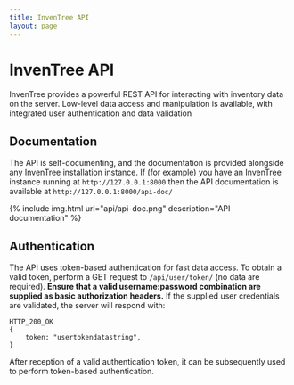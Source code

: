 ```yaml
---
title: InvenTree API
layout: page
---
```


# InvenTree API

InvenTree provides a powerful REST API for interacting with inventory data on the server. Low-level data access and manipulation is available, with integrated user authentication and data validation

## Documentation

The API is self-documenting, and the documentation is provided alongside any InvenTree installation instance. If (for example) you have an InvenTree instance running at `http://127.0.0.1:8000` then the API documentation is available at `http://127.0.0.1:8000/api-doc/`

{% include img.html url="api/api-doc.png" description="API documentation" %}

## Authentication

The API uses token-based authentication for fast data access. To obtain a valid token, perform a GET request to `/api/user/token/` (no data are required). **Ensure that a valid username:password combination are supplied as basic authorization headers.** If the supplied user credentials are validated, the server will respond with:

```
HTTP_200_OK
{
    token: "usertokendatastring",
}
```

After reception of a valid authentication token, it can be subsequently used to perform token-based authentication.
